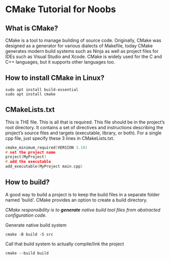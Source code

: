 # CMake Tutorial for Noobs

## What is CMake?
CMake is a tool to manage building of source code. Originally, CMake was designed as a generator for various dialects of Makefile, today CMake generates modern build systems such as Ninja as well as project files for IDEs such as Visual Studio and Xcode.
CMake is widely used for the C and C++ languages, but it supports other languages too.

## How to install CMake in Linux?
```
sudo apt install build-essential
sudo apt install cmake
```

## CMakeLists.txt
This is THE file. This is all that is required. This file should be in the project’s root directory. It contains a set of directives and instructions describing the project’s source files and targets (executable, library, or both).
For a single cpp file, just specify these 3 lines in CMakeLists.txt.

```cpp
cmake_minimum_required(VERSION 3.10)
# set the project name
project(MyProject)
# add the executable
add_executable(MyProject main.cpp)
```
## How to build?
A good way to build a project is to keep the build files in a separate folder named 'build'. CMake provides an option to create a build directory.

*CMake responsibility is to **generate** native build tool files from abstracted configuration code.*

Generate native build system
```
cmake -B build -S src
```
Call that build system to actually compile/link the project
```
cmake --build build
```